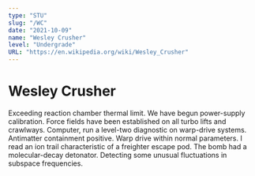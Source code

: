 ```yaml
---
type: "STU"
slug: "/WC"
date: "2021-10-09"
name: "Wesley Crusher"
level: "Undergrade"
URL: "https://en.wikipedia.org/wiki/Wesley_Crusher"
---
```


# Wesley Crusher

Exceeding reaction chamber thermal limit. We have begun power-supply calibration. Force fields have been established on all turbo lifts and crawlways. Computer, run a level-two diagnostic on warp-drive systems. Antimatter containment positive. Warp drive within normal parameters. I read an ion trail characteristic of a freighter escape pod. The bomb had a molecular-decay detonator. Detecting some unusual fluctuations in subspace frequencies.
